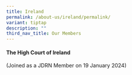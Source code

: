```yaml
---
title: Ireland
permalink: /about-us/ireland/permalink/
variant: tiptap
description: ""
third_nav_title: Our Members
---
```

<h4><strong>The High Court of Ireland</strong></h4>
<p>(Joined as a JDRN Member on 19 January 2024)</p>